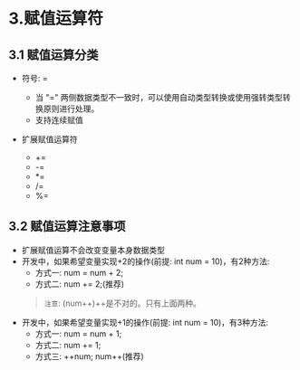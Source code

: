 # 3.赋值运算符

## 3.1 赋值运算分类
* 符号: = 
    * 当 "=" 两侧数据类型不一致时，可以使用自动类型转换或使用强转类型转换原则进行处理。
    * 支持连续赋值

* 扩展赋值运算符
    * += 
    * -=
    * *=
    * /=
    * %=


## 3.2 赋值运算注意事项
* 扩展赋值运算不会改变变量本身数据类型
* 开发中，如果希望变量实现+2的操作(前提: int num = 10)，有2种方法: 
    * 方式一: num = num + 2;
    * 方式二: num += 2;(推荐)
    > `注意`: (num++)++是不对的。只有上面两种。
* 开发中，如果希望变量实现+1的操作(前提: int num = 10)，有3种方法:
   * 方式一: num = num + 1;
   * 方式二: num += 1;
   * 方式三: ++num; num++(推荐)
